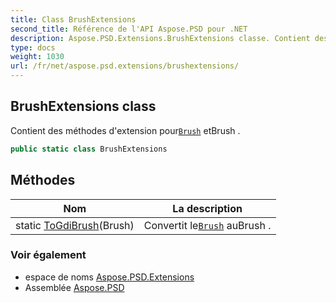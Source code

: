 ```yaml
---
title: Class BrushExtensions
second_title: Référence de l'API Aspose.PSD pour .NET
description: Aspose.PSD.Extensions.BrushExtensions classe. Contient des méthodes dextension pourBrush etBrush .
type: docs
weight: 1030
url: /fr/net/aspose.psd.extensions/brushextensions/
---
```

## BrushExtensions class

Contient des méthodes d'extension pour[`Brush`](../../aspose.psd/brush/) etBrush .

```csharp
public static class BrushExtensions
```

## Méthodes

| Nom | La description |
| --- | --- |
| static [ToGdiBrush](../../aspose.psd.extensions/brushextensions/togdibrush/)(Brush) | Convertit le[`Brush`](../../aspose.psd/brush/) auBrush . |

### Voir également

* espace de noms [Aspose.PSD.Extensions](../../aspose.psd.extensions/)
* Assemblée [Aspose.PSD](../../)


